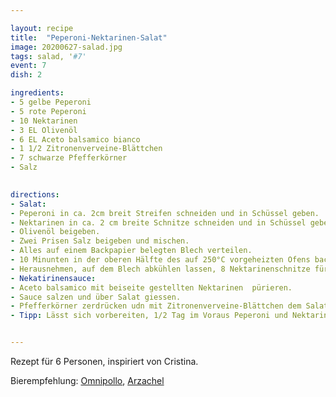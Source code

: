 ```yaml
---

layout: recipe
title:  "Peperoni-Nektarinen-Salat"
image: 20200627-salad.jpg
tags: salad, '#7'
event: 7
dish: 2

ingredients:
- 5 gelbe Peperoni
- 5 rote Peperoni
- 10 Nektarinen
- 3 EL Olivenöl
- 6 EL Aceto balsamico bianco
- 1 1/2 Zitronenverveine-Blättchen
- 7 schwarze Pfefferkörner
- Salz

 
directions:
- Salat:
- Peperoni in ca. 2cm breit Streifen schneiden und in Schüssel geben.
- Nektarinen in ca. 2 cm breite Schnitze schneiden und in Schüssel geben.
- Olivenöl beigeben.
- Zwei Prisen Salz beigeben und mischen.
- Alles auf einem Backpapier belegten Blech verteilen.
- 10 Minunten in der oberen Hälfte des auf 250°C vorgeheizten Ofens backen.
- Herausnehmen, auf dem Blech abkühlen lassen, 8 Nektarinenschnitze für die Sacue beiseite stellen.
- Nekatirinensauce:
- Aceto balsamico mit beiseite gestellten Nektarinen  pürieren.
- Sauce salzen und über Salat giessen.
- Pfefferkörner zerdrücken udn mit Zitronenverveine-Blättchen dem Salat beigeben und mischen.
- Tipp: Lässt sich vorbereiten, 1/2 Tag im Voraus Peperoni und Nektarinen backen, Nektarinensauce zubereiten, beides seperat zugedeckt kühl stellen. Kurz vor dem Servieren Salat fertig Zubereiten.


---
```


Rezept für 6 Personen, inspiriert von Cristina.

Bierempfehlung: [Omnipollo](https://omnipollo.com/), [Arzachel](https://omnipollo.com/products/arzachel)
